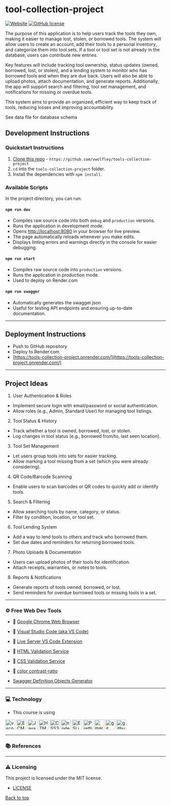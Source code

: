# tool-collection-project

[![Website](https://img.shields.io/website-up-down-green-red/http/shields.io.svg?label=my-website)](https://tools-collection-project.onrender.com/)
[![GitHub license](https://img.shields.io/github/license/vwolfley/tools-collection-project?style=flat-square)](https://github.com/vwolfley/tools-collection-project/blob/main/LICENSE)

The purpose of this application is to help users track the tools they own, making it easier to manage lost, stolen, or borrowed tools. The system will allow users to create an account, add their tools to a personal inventory, and categorize them into tool sets. If a tool or tool set is not already in the database, users can contribute new entries.

Key features will include tracking tool ownership, status updates (owned, borrowed, lost, or stolen), and a lending system to monitor who has borrowed tools and when they are due back. Users will also be able to upload photos, attach documentation, and generate reports. Additionally, the app will support search and filtering, tool set management, and notifications for missing or overdue tools.

This system aims to provide an organized, efficient way to keep track of tools, reducing losses and improving accountability.

See data file for database schema

## Development Instructions

### Quickstart Instructions

1. [Clone this repo](https://github.com/vwolfley/tools-collection-project) - `https://github.com/vwolfley/tools-collection-project`
2. `cd` into the `tools-collection-project` folder.
3. Install the dependencies with `npm install`.

### Available Scripts

In the project directory, you can run:

#### `npm run dev`

- Compiles raw source code into both `debug` and `production` versions.
- Runs the application in development mode.
- Opens [http://localhost:8080](http://localhost:8080) in your browser for live preview.
- The page automatically reloads whenever you make edits.
- Displays linting errors and warnings directly in the console for easier debugging.

#### `npm run start`

- Compiles raw source code into `production` versions.
- Runs the application in production mode.
- Used to deploy on Render.com

#### `npm run swagger`

- Automatically generates the swagger.json
- Useful for testing API endpoints and ensuring up-to-date documentation.

---

## Deployment Instructions

- Push to GitHub repository
- Deploy to Render.com
- [https://tools-collection-project.onrender.com/](https://tools-collection-project.onrender.com/)

---
## Project Ideas

1. User Authentication & Roles
- Implement secure login with email/password or social authentication.
- Allow roles (e.g., Admin, Standard User) for managing tool listings.
2. Tool Status & History
- Track whether a tool is owned, borrowed, lost, or stolen.
- Log changes in tool status (e.g., borrowed from/to, last seen location).
3. Tool Set Management
- Let users group tools into sets for easier tracking.
- Allow marking a tool missing from a set (which you were already considering).
4. QR Code/Barcode Scanning
- Enable users to scan barcodes or QR codes to quickly add or identify tools.
5. Search & Filtering
- Allow searching tools by name, category, or status.
- Filter by condition, location, or tool set.
6. Tool Lending System
- Add a way to lend tools to others and track who borrowed them.
- Set due dates and reminders for returning borrowed tools.
7. Photo Uploads & Documentation
- Users can upload photos of their tools for identification.
- Attach receipts, warranties, or notes to tools.
8. Reports & Notifications
- Generate reports of tools owned, borrowed, or lost.
- Send reminders for overdue borrowed tools or missing tools in a set.


---

### ⚙ Free Web Dev Tools

- 🔗 [Google Chrome Web Browser](https://google.com/chrome/)
- 🔗 [Visual Studio Code (aka VS Code)](https://code.visualstudio.com/)
- 🔗 [Live Server VS Code Extension](https://marketplace.visualstudio.com/items?itemName=ritwickdey.LiveServer)
- 🔗 [HTML Validation Service](https://validator.w3.org/)
- 🔗 [CSS Validation Service](https://jigsaw.w3.org/css-validator/)
- 🔗 [color contrast-ratio](https://www.siegemedia.com/contrast-ratio?ref=frontendchecklist)

- [Swagger Definition Objects Generator](https://roger13.github.io/SwagDefGen/)

---

### 💻 Technology

- This course is using

<a href="https://code.visualstudio.com/" title="vscode"><img src="https://github.com/get-icon/geticon/raw/master/icons/visual-studio-code.svg" alt="vscode" width="31px" height="31px"></a>
<a href="https://tc39.es/ecma262/" title="ECMAScript 6"><img src="https://github.com/get-icon/geticon/raw/master/icons/es6.svg" alt="ECMAScript 6" width="31px" height="31px"></a>
<a href="https://developer.mozilla.org/en-US/docs/Web/JavaScript" title="JavaScript"><img src="https://github.com/get-icon/geticon/raw/master/icons/javascript.svg" alt="JavaScript" width="31px" height="31px"></a>
<a href="https://www.w3.org/TR/html5/" title="HTML5"><img src="https://github.com/get-icon/geticon/raw/master/icons/html-5.svg" alt="HTML5" width="31px" height="31px"></a>
<a href="https://www.w3.org/TR/CSS/" title="CSS3"><img src="https://github.com/get-icon/geticon/raw/master/icons/css-3.svg" alt="CSS3" width="31px" height="31px"></a>
<a href="https://nodejs.org/en" title="nodejs"><img src="https://github.com/get-icon/geticon/raw/master/icons/nodejs-icon.svg" alt="nodejs" width="31px" height="31px"></a>
<a href="https://eslint.org/" title="ESLint"><img src="https://github.com/get-icon/geticon/raw/master/icons/eslint.svg" alt="ESLint" width="31px" height="31px"></a>
<a href="https://prettier.io/" title="Prettier"><img src="https://github.com/get-icon/geticon/raw/master/icons/prettier.svg" alt="Prettier" width="31px" height="31px"></a>
<a href="https://www.markdownguide.org/" title="markdown"><img src="https://github.com/get-icon/geticon/raw/master/icons/markdown.svg" alt="markdown" width="31px" height="31px"></a>
<a href="https://git-scm.com/" title="git"><img src="https://github.com/get-icon/geticon/raw/master/icons/git-icon.svg" alt="git" width="31px" height="31px"></a>
<a href="https://github.com/" title="github"><img src="https://github.com/get-icon/geticon/raw/master/icons/github-icon.svg" alt="github" width="31px" height="31px"></a>

---


### 📚 References

---

### :warning: Licensing

This project is licensed under the MIT license.

- [LICENSE](LICENSE)

[Back to top](#tool-collection-project)


